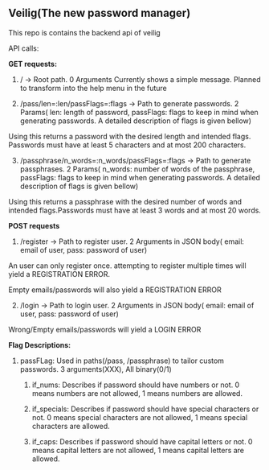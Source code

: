 ## Veilig(The new password manager)

This repo is contains the backend api of veilig

API calls:

**GET requests:**

1. / -> Root path. 0 Arguments 
    Currently shows a simple message. Planned to transform into the help menu in the future

2. /pass/len=:len/passFlags=:flags -> Path to generate passwords. 2 Params( len: length of password, passFlags: flags to keep in mind when generating passwords. A detailed description of flags is given bellow)

Using this returns a password with the desired length and intended flags. Passwords must have at least 5 characters and at most 200 characters.

3. /passphrase/n_words=:n_words/passFlags=:flags -> Path to generate passphrases. 2 Params( n_words: number of words of the passphrase, passFlags: flags to keep in mind when generating passwords. A detailed description of flags is given bellow)

Using this returns a passphrase with the desired number of words and intended flags.Passwords must have at least 3 words and at most 20 words.

**POST requests**

1. /register -> Path to register user. 2 Arguments in JSON body( email: email of user, pass: password of user)

An user can only register once. attempting to register multiple times will yield a REGISTRATION ERROR.

Empty emails/passwords will also yield a REGISTRATION ERROR

2. /login -> Path to login user. 2 Arguments in JSON body( email: email of user, pass: password of user)

Wrong/Empty emails/passwords will  yield a LOGIN ERROR


**Flag Descriptions:**
    
1. passFLag: Used in paths(/pass, /passphrase) to tailor custom passwords. 3 arguments(XXX), All binary(0/1)

    1. if_nums: Describes if password should have numbers or not. 0 means numbers are not allowed, 1 means numbers are allowed.

    2. if_specials: Describes if password should have special characters or not. 0 means special characters are not allowed, 1 means special characters are allowed.

    3. if_caps: Describes if password should have capital letters or not. 0 means capital letters are not allowed, 1 means capital letters are allowed.